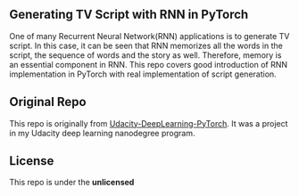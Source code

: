 ## Generating TV Script with RNN in PyTorch
One of many Recurrent Neural Network(RNN) applications is to generate TV script. In this case, it can be seen that RNN memorizes all the words in the script, the sequence of words and the story as well. Therefore, memory is an essential component in RNN. This repo covers good introduction of RNN implementation in PyTorch with real implementation of script generation.

## Original Repo
This repo is originally from [Udacity-DeepLearning-PyTorch](https://github.com/udacity/deep-learning-v2-pytorch). It was a project in my Udacity deep learning nanodegree program.

## License
This repo is under the **unlicensed**